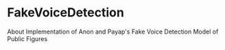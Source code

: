 # FakeVoiceDetection
About Implementation of Anon and Payap's Fake Voice Detection Model of Public Figures
